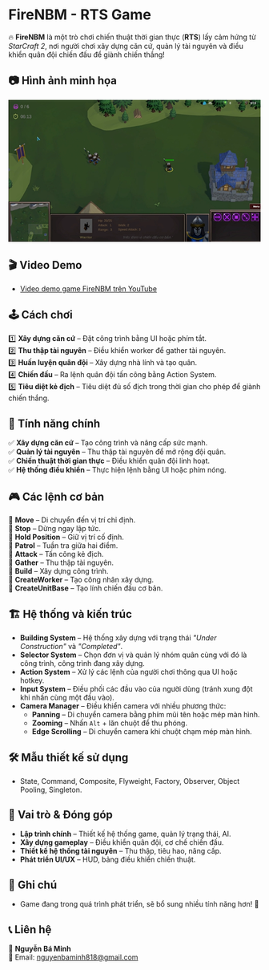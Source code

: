 # FireNBM - RTS Game

🔥 **FireNBM** là một trò chơi chiến thuật thời gian thực (**RTS**) lấy cảm hứng từ *StarCraft 2*, nơi người chơi xây dựng căn cứ, quản lý tài nguyên và điều khiển quân đội chiến đấu để giành chiến thắng!

## 📷 Hình ảnh minh họa
![Gameplay Demo](Images/Demo.png)

## 🎬 Video Demo 
  - [Video demo game FireNBM trên YouTube](https://youtu.be/f_69SS5DXQw)

## 🕹️ Cách chơi
1️⃣ **Xây dựng căn cứ** – Đặt công trình bằng UI hoặc phím tắt.  
2️⃣ **Thu thập tài nguyên** – Điều khiển worker để gather tài nguyên.  
3️⃣ **Huấn luyện quân đội** – Xây dựng nhà lính và tạo quân.  
4️⃣ **Chiến đấu** – Ra lệnh quân đội tấn công bằng Action System.  
5️⃣ **Tiêu diệt kẻ địch** – Tiêu diệt đủ số địch trong thời gian cho phép để giành chiến thắng.  


## 🚀 Tính năng chính
✅ **Xây dựng căn cứ** – Tạo công trình và nâng cấp sức mạnh.  
✅ **Quản lý tài nguyên** – Thu thập tài nguyên để mở rộng đội quân.  
✅ **Chiến thuật thời gian thực** – Điều khiển quân đội linh hoạt.  
✅ **Hệ thống điều khiển** – Thực hiện lệnh bằng UI hoặc phím nóng.


## 🎮 Các lệnh cơ bản  
🔹 **Move** – Di chuyển đến vị trí chỉ định.  
🔹 **Stop** – Dừng ngay lập tức.  
🔹 **Hold Position** – Giữ vị trí cố định.  
🔹 **Patrol** – Tuần tra giữa hai điểm.  
🔹 **Attack** – Tấn công kẻ địch.  
🔹 **Gather** – Thu thập tài nguyên.  
🔹 **Build** – Xây dựng công trình.  
🔹 **CreateWorker** – Tạo công nhân xây dựng.  
🔹 **CreateUnitBase** – Tạo lính chiến đấu cơ bản.  

## 🏗️ Hệ thống và kiến trúc  
- **Building System** – Hệ thống xây dựng với trạng thái _"Under Construction"_ và _"Completed"_.  
- **Selector System** – Chọn đơn vị và quản lý nhóm quân cùng với đó là công trình, công trình đang xây dựng.  
- **Action System** – Xử lý các lệnh của người chơi thông qua UI hoặc hotkey.  
- **Input System** – Điều phối các đầu vào của người dùng (tránh xung đột khi nhấn cùng một đầu vào).  
- **Camera Manager** – Điều khiển camera với nhiều phương thức:  
  - **Panning** – Di chuyển camera bằng phím mũi tên hoặc mép màn hình.  
  - **Zooming** – Nhấn `Alt` + lăn chuột để thu phóng.  
  - **Edge Scrolling** – Di chuyển camera khi chuột chạm mép màn hình.  


## 🛠️ Mẫu thiết kế sử dụng  
- State, Command, Composite, Flyweight, Factory, Observer, Object Pooling, Singleton.


## 🎯 Vai trò & Đóng góp  
- **Lập trình chính** – Thiết kế hệ thống game, quản lý trạng thái, AI.  
- **Xây dựng gameplay** – Điều khiển quân đội, cơ chế chiến đấu.  
- **Thiết kế hệ thống tài nguyên** – Thu thập, tiêu hao, nâng cấp.  
- **Phát triển UI/UX** – HUD, bảng điều khiển chiến thuật.  


## 📌 Ghi chú  
- Game đang trong quá trình phát triển, sẽ bổ sung nhiều tính năng hơn! 🚀


## 📞 Liên hệ  
💼 **Nguyễn Bá Minh**  
📧 Email: nguyenbaminh818@gmail.com   




